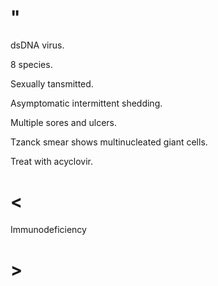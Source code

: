 # "

dsDNA virus.

8 species.

Sexually tansmitted.

Asymptomatic intermittent shedding.

Multiple sores and ulcers.

Tzanck smear shows multinucleated giant cells.

Treat with acyclovir.

# <

Immunodeficiency

# >

